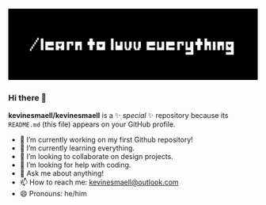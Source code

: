 [![Header](https://github.com/kevinesmaell/kevinesmaell/blob/main/header.png "Header")](https://www.instagram.com/uvv/)
### Hi there 👋

 **kevinesmaell/kevinesmaell** is a ✨ _special_ ✨ repository because its `README.md` (this file) appears on your GitHub profile.


- 🔭 I’m currently working on my first Github repository!
- 🌱 I’m currently learning everything.
- 👯 I’m looking to collaborate on design projects.
- 🤔 I’m looking for help with coding.
- 💬 Ask me about anything!
- 📫 How to reach me: kevinesmaell@outlook.com
- 😄 Pronouns: he/him

<!--
